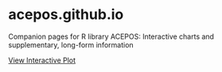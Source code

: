 # acepos.github.io
Companion pages for R library ACEPOS: Interactive charts and supplementary, long-form information

[View Interactive Plot](https://acepos.github.io/plot.html)

